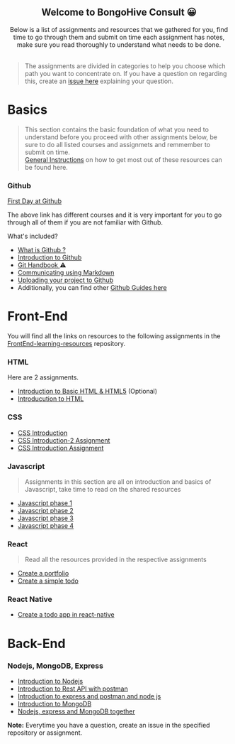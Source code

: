 
<h2 align="center"> ️Welcome to BongoHive Consult 😀</h2>

<div align="center">
Below is a list of assignments and resources that we gathered for you, find time to go through them and submit on time
each assignment has notes, make sure you read thoroughly to understand what needs to be done.
 <br>
 <br>  
</div>  

> The assignments are divided in categories to help you choose which path you want to concentrate on. If you have a question on regarding this, create an [issue here](https://github.com/BongoHive/internship-program/issues/new) explaining your question. 

# Basics
> This section contains the basic foundation of what you need to understand before you proceed with other assignments below, 
be sure to do all listed courses and assignmets and remmember to submit on time.  
[General Instructions](https://github.com/BongoHive/how-to-instructions/blob/master/README.md) on how to get most out of these resources can be found here.

### Github  

[First Day at Github](https://lab.github.com/githubtraining/paths/first-day-on-github)  

The above link has different courses and it is very important for you to go through all of them if you are not familiar with Github.

What's included? 
- [What is Github ?](https://youtu.be/w3jLJU7DT5E)
- [Introduction to Github](https://lab.github.com/githubtraining/introduction-to-github)
- [Git Handbook ](https://guides.github.com/introduction/git-handbook/) ⚠️
- [Communicating using Markdown](https://lab.github.com/githubtraining/communicating-using-markdown)
- [Uploading your project to Github](https://lab.github.com/githubtraining/uploading-your-project-to-github)
- Additionally, you can find other [Github Guides here](https://guides.github.com/)


# Front-End  

You will find all the links on resources to the following assignments in the [FrontEnd-learning-resources](https://github.com/BongoHive/front-end-learning-resources) repository.

### HTML

Here are 2 assignments. 

- [Introduction to Basic HTML & HTML5](https://learn.freecodecamp.org/responsive-web-design/basic-html-and-html5) (Optional)
- [Introducution to HTML](https://lab.github.com/githubtraining/introduction-to-html)

### CSS

- [CSS Introduction](https://classroom.github.com/a/V-0w1V1Y)
- [CSS Introduction-2 Assignment ](https://classroom.github.com/a/QnsCpzli)
- [CSS Introduction Assignment](https://classroom.github.com/a/M_GKyvxF)

### Javascript
> Assignments in this section are all on introduction and basics of Javascript, take time to read on the shared resources

- [Javascript phase 1](https://classroom.github.com/a/o5O51MNB)
- [Javascript phase 2](https://classroom.github.com/a/Wz0bbGKQ)
- [Javascript phase 3](https://classroom.github.com/a/bcBNuYRU)
- [Javascript phase 4](https://classroom.github.com/a/2qElSpWN)


### React
> Read all the resources provided in the respective assignments

- [Create a portfolio](https://classroom.github.com/a/qnsZn1ui)
- [Create a simple todo](https://classroom.github.com/a/_4d2ae2U)

### React Native

- [Create a todo app in react-native](https://classroom.github.com/a/M5iqbCro)


# Back-End


### Nodejs, MongoDB, Express

- [Introduction to Nodejs](https://classroom.github.com/a/27hqu7b-)
- [Introduction to Rest API with postman](https://classroom.github.com/a/ms8A0YL_)
- [Introduction to express and postman and node js](https://classroom.github.com/a/a961aIjp) 
- [Introduction to MongoDB](https://classroom.github.com/a/zOJ5-cxa)
- [Nodejs, express and MongoDB together](https://classroom.github.com/a/_EjpbWqQ)



**Note:** Everytime you have a question, create an issue in the specified repository or assignment.




